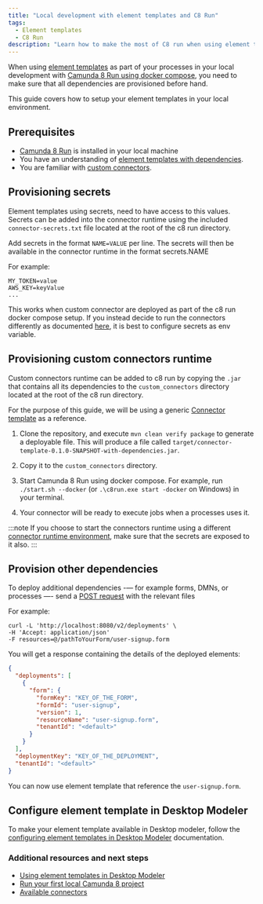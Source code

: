 ```yaml
---
title: "Local development with element templates and C8 Run"
tags:
  - Element templates
  - C8 Run
description: "Learn how to make the most of C8 run when using element templates."
---
```


When using [element templates](/components/concepts/element-templates.md) as part of your processes in your local development with [Camunda 8 Run using docker compose](/self-managed/quickstart/developer-quickstart/c8run.md), you need to make sure that all dependencies are provisioned before hand.

This guide covers how to setup your element templates in your local environment.

## Prerequisites

- [Camunda 8 Run](/self-managed/quickstart/developer-quickstart/c8run.md) is installed in your local machine
- You have an understanding of [element templates with dependencies](/components/modeler/element-templates/element-template-with-dependencies.md).
- You are familiar with [custom connectors](/components/connectors/manage-connector-templates.md).

## Provisioning secrets

Element templates using secrets, need to have access to this values. Secrets can be added into the connector runtime using the included `connector-secrets.txt` file located at the root of the c8 run directory.

Add secrets in the format `NAME=VALUE` per line. The secrets will then be available in the connector runtime in the format secrets.NAME

For example:

```
MY_TOKEN=value
AWS_KEY=keyValue
...
```

This works when custom connector are deployed as part of the c8 run docker compose setup. If you instead decide to run the connectors differently as documented [here](/components/connectors/custom-built-connectors/host-custom-connector.md#wiring-your-connector-with-a-camunda-cluster), it is best to configure secrets as env variable.

## Provisioning custom connectors runtime

Custom connectors runtime can be added to c8 run by copying the `.jar` that contains all its dependencies to the `custom_connectors` directory located at the root of the c8 run directory.

For the purpose of this guide, we will be using a generic [Connector template](https://github.com/camunda/connector-template-outbound) as a reference.

1. Clone the repository, and execute `mvn clean verify package` to generate a deployable file. This will produce a file called `target/connector-template-0.1.0-SNAPSHOT-with-dependencies.jar`.

2. Copy it to the `custom_connectors` directory.

3. Start Camunda 8 Run using docker compose. For example, run `./start.sh --docker` (or `.\c8run.exe start -docker` on Windows) in your terminal.

4. Your connector will be ready to execute jobs when a processes uses it.

:::note
If you choose to start the connectors runtime using a different [connector runtime environment](/components/connectors/custom-built-connectors/connector-sdk.md#runtime-environments), make sure that the secrets are exposed to it also.
:::

## Provision other dependencies

To deploy additional dependencies -— for example forms, DMNs, or processes —- send a [POST request](/apis-tools/orchestration-cluster-api-rest/specifications/create-deployment.api.mdx) with the relevant files

For example:

```
curl -L 'http://localhost:8080/v2/deployments' \
-H 'Accept: application/json'
-F resources=@/pathToYourForm/user-signup.form
```

You will get a response containing the details of the deployed elements:

```json
{
  "deployments": [
    {
      "form": {
        "formKey": "KEY_OF_THE_FORM",
        "formId": "user-signup",
        "version": 1,
        "resourceName": "user-signup.form",
        "tenantId": "<default>"
      }
    }
  ],
  "deploymentKey": "KEY_OF_THE_DEPLOYMENT",
  "tenantId": "<default>"
}
```

You can now use element template that reference the `user-signup.form`.

## Configure element template in Desktop Modeler

To make your element template available in Desktop modeler, follow the [configuring element templates in Desktop Modeler](/components/modeler/desktop-modeler/element-templates/configuring-templates.md) documentation.

### Additional resources and next steps

- [Using element templates in Desktop Modeler](/components/modeler/desktop-modeler/element-templates/using-templates.md)
- [Run your first local Camunda 8 project](/guides/getting-started-example.md)
- [Available connectors](/components/connectors/out-of-the-box-connectors/available-connectors-overview.md)
